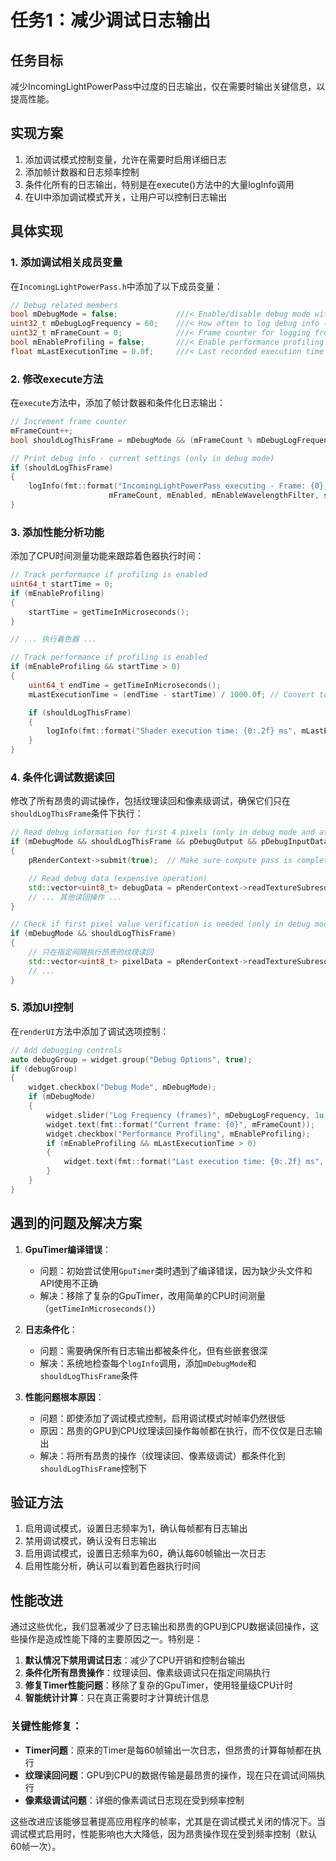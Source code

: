 # 任务1：减少调试日志输出

## 任务目标

减少IncomingLightPowerPass中过度的日志输出，仅在需要时输出关键信息，以提高性能。

## 实现方案

1. 添加调试模式控制变量，允许在需要时启用详细日志
2. 添加帧计数器和日志频率控制
3. 条件化所有的日志输出，特别是在execute()方法中的大量logInfo调用
4. 在UI中添加调试模式开关，让用户可以控制日志输出

## 具体实现

### 1. 添加调试相关成员变量

在`IncomingLightPowerPass.h`中添加了以下成员变量：

```cpp
// Debug related members
bool mDebugMode = false;             ///< Enable/disable debug mode with detailed logging
uint32_t mDebugLogFrequency = 60;    ///< How often to log debug info (in frames)
uint32_t mFrameCount = 0;            ///< Frame counter for logging frequency control
bool mEnableProfiling = false;       ///< Enable performance profiling
float mLastExecutionTime = 0.0f;     ///< Last recorded execution time in ms
```

### 2. 修改execute方法

在`execute`方法中，添加了帧计数器和条件化日志输出：

```cpp
// Increment frame counter
mFrameCount++;
bool shouldLogThisFrame = mDebugMode && (mFrameCount % mDebugLogFrequency == 0);

// Print debug info - current settings (only in debug mode)
if (shouldLogThisFrame)
{
    logInfo(fmt::format("IncomingLightPowerPass executing - Frame: {0}, settings: enabled={1}, wavelength_filter_enabled={2}, filter_mode={3}, min_wavelength={4}, max_wavelength={5}",
                      mFrameCount, mEnabled, mEnableWavelengthFilter, static_cast<int>(mFilterMode), mMinWavelength, mMaxWavelength));
}
```

### 3. 添加性能分析功能

添加了CPU时间测量功能来跟踪着色器执行时间：

```cpp
// Track performance if profiling is enabled
uint64_t startTime = 0;
if (mEnableProfiling)
{
    startTime = getTimeInMicroseconds();
}

// ... 执行着色器 ...

// Track performance if profiling is enabled
if (mEnableProfiling && startTime > 0)
{
    uint64_t endTime = getTimeInMicroseconds();
    mLastExecutionTime = (endTime - startTime) / 1000.0f; // Convert to milliseconds

    if (shouldLogThisFrame)
    {
        logInfo(fmt::format("Shader execution time: {0:.2f} ms", mLastExecutionTime));
    }
}
```

### 4. 条件化调试数据读回

修改了所有昂贵的调试操作，包括纹理读回和像素级调试，确保它们只在`shouldLogThisFrame`条件下执行：

```cpp
// Read debug information for first 4 pixels (only in debug mode and at specified intervals)
if (mDebugMode && shouldLogThisFrame && pDebugOutput && pDebugInputData && pDebugCalculation)
{
    pRenderContext->submit(true);  // Make sure compute pass is complete

    // Read debug data (expensive operation)
    std::vector<uint8_t> debugData = pRenderContext->readTextureSubresource(pDebugOutput.get(), 0);
    // ... 其他读回操作 ...
}

// Check if first pixel value verification is needed (only in debug mode and at intervals)
if (mDebugMode && shouldLogThisFrame)
{
    // 只在指定间隔执行昂贵的纹理读回
    std::vector<uint8_t> pixelData = pRenderContext->readTextureSubresource(pOutputPower.get(), 0);
    // ...
}
```

### 5. 添加UI控制

在`renderUI`方法中添加了调试选项控制：

```cpp
// Add debugging controls
auto debugGroup = widget.group("Debug Options", true);
if (debugGroup)
{
    widget.checkbox("Debug Mode", mDebugMode);
    if (mDebugMode)
    {
        widget.slider("Log Frequency (frames)", mDebugLogFrequency, 1u, 300u);
        widget.text(fmt::format("Current frame: {0}", mFrameCount));
        widget.checkbox("Performance Profiling", mEnableProfiling);
        if (mEnableProfiling && mLastExecutionTime > 0)
        {
            widget.text(fmt::format("Last execution time: {0:.2f} ms", mLastExecutionTime));
        }
    }
}
```

## 遇到的问题及解决方案

1. **GpuTimer编译错误**：
   - 问题：初始尝试使用`GpuTimer`类时遇到了编译错误，因为缺少头文件和API使用不正确
   - 解决：移除了复杂的GpuTimer，改用简单的CPU时间测量（`getTimeInMicroseconds()`）

2. **日志条件化**：
   - 问题：需要确保所有日志输出都被条件化，但有些嵌套很深
   - 解决：系统地检查每个`logInfo`调用，添加`mDebugMode`和`shouldLogThisFrame`条件

3. **性能问题根本原因**：
   - 问题：即使添加了调试模式控制，启用调试模式时帧率仍然很低
   - 原因：昂贵的GPU到CPU纹理读回操作每帧都在执行，而不仅仅是日志输出
   - 解决：将所有昂贵的操作（纹理读回、像素级调试）都条件化到`shouldLogThisFrame`控制下

## 验证方法

1. 启用调试模式，设置日志频率为1，确认每帧都有日志输出
2. 禁用调试模式，确认没有日志输出
3. 启用调试模式，设置日志频率为60，确认每60帧输出一次日志
4. 启用性能分析，确认可以看到着色器执行时间

## 性能改进

通过这些优化，我们显著减少了日志输出和昂贵的GPU到CPU数据读回操作，这些操作是造成性能下降的主要原因之一。特别是：

1. **默认情况下禁用调试日志**：减少了CPU开销和控制台输出
2. **条件化所有昂贵操作**：纹理读回、像素级调试只在指定间隔执行
3. **修复Timer性能问题**：移除了复杂的GpuTimer，使用轻量级CPU计时
4. **智能统计计算**：只在真正需要时才计算统计信息

### 关键性能修复：

- **Timer问题**：原来的Timer是每60帧输出一次日志，但昂贵的计算每帧都在执行
- **纹理读回问题**：GPU到CPU的数据传输是最昂贵的操作，现在只在调试间隔执行
- **像素级调试问题**：详细的像素调试日志现在受到频率控制

这些改进应该能够显著提高应用程序的帧率，尤其是在调试模式关闭的情况下。当调试模式启用时，性能影响也大大降低，因为昂贵操作现在受到频率控制（默认60帧一次）。
